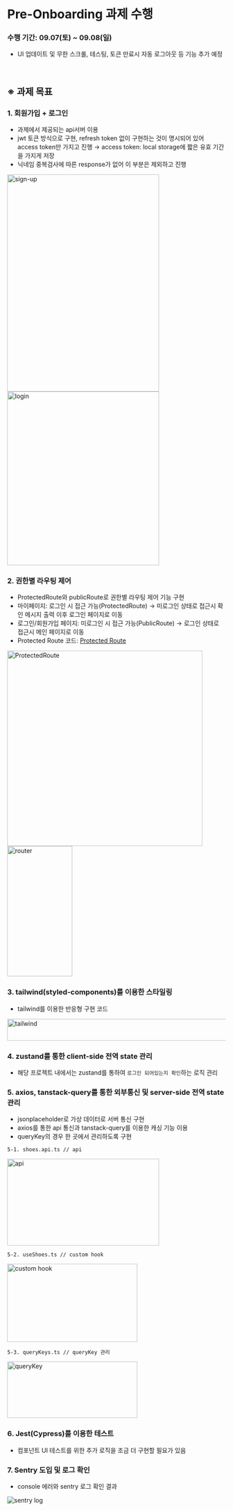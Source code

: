 # Pre-Onboarding 과제 수행

### 수행 기간: 09.07(토) ~ 09.08(일)
- UI 업데이트 및 무한 스크롤, 테스팅, 토큰 만료시 자동 로그아웃 등 기능 추가 예정

<br />

## ※ 과제 목표

### 1. 회원가입 + 로그인
- 과제에서 제공되는 api서버 이용
- jwt 토큰 방식으로 구현, refresh token 없이 구현하는 것이 명시되어 있어 access token만 가지고 진행 → access token: local storage에 짧은 유효 기간을 가지게 저장
- 닉네임 중복검사에 따른 response가 없어 이 부분은 제외하고 진행
<img src="https://github.com/user-attachments/assets/79c2cece-4e61-44e1-9f0c-d5f028584758" alt="sign-up" width="350" height="500" />
<img src="https://github.com/user-attachments/assets/9d3c7be7-f2a8-409b-98be-58468646cc10" alt="login" width="350" height="400" />

### 2. 권한별 라우팅 제어
- ProtectedRoute와 publicRoute로 권한별 라우팅 제어 기능 구현
- 마이페이지: 로그인 시 접근 가능(ProtectedRoute) → 미로그인 상태로 접근시 확인 메시지 출력 이후 로그인 페이지로 이동
- 로그인/회원가입 페이지: 미로그인 시 접근 가능(PublicRoute) → 로그인 상태로 접근시 메인 페이지로 이동
- Protected Route 코드: [Protected Route](https://github.com/hyeonseok98/pre-onboarding/blob/main/src/routes/ProtectedRoute.tsx)
<img src="https://github.com/user-attachments/assets/f0062526-71d1-4705-ad44-9b7570cfa16b" alt="ProtectedRoute" width="450" />
<img src="https://github.com/user-attachments/assets/2044231b-0e36-4ae6-832b-a268fcd06f31" alt="router" width="150" height="300" />

### 3. tailwind(styled-components)를 이용한 스타일링
- tailwind를 이용한 반응형 구현 코드
<img src="https://github.com/user-attachments/assets/92bf6729-3418-4eca-8563-a91756228f65" alt="tailwind" width="650" height="50" />

### 4. zustand를 통한 client-side 전역 state 관리
- 해당 프로젝트 내에서는 zustand를 통하여 `로그인 되어있는지 확인`하는 로직 관리

### 5. axios, tanstack-query를 통한 외부통신 및 server-side 전역 state 관리
- jsonplaceholder로 가상 데이터로 서버 통신 구현
- axios를 통한 api 통신과 tanstack-query를 이용한 캐싱 기능 이용
- queryKey의 경우 한 곳에서 관리하도록 구현

 `5-1. shoes.api.ts // api`

<img src="https://github.com/user-attachments/assets/9edfc857-9ef3-429d-add3-b38688be13e0" alt="api" width="350" height="200" />

`5-2. useShoes.ts // custom hook`  

<img src="https://github.com/user-attachments/assets/5425c175-6656-4ae5-b828-bc74342437c3" alt="custom hook" width="300" height="180" />

`5-3. queryKeys.ts // queryKey 관리`
    
<img src="https://github.com/user-attachments/assets/2202a8c7-e6db-4212-a250-4bc67003a09b" alt="queryKey" width="300" height="130" />

### 6. Jest(Cypress)를 이용한 테스트
 - 컴포넌트 UI 테스트를 위한 추가 로직을 조금 더 구현할 필요가 있음
   
### 7. Sentry 도입 및 로그 확인
- console 에러와 sentry 로그 확인 결과
<img src="https://github.com/user-attachments/assets/82425d8b-b71a-426f-9d48-cf761a43a8c4" alt="sentry log" />


